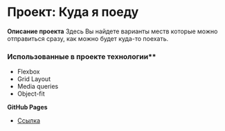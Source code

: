 # Проект: Куда я поеду

**Описание проекта**
Здесь Вы найдете варианты меств которые можно отправиться сразу, как можно будет куда-то поехать.

### Иcпользованные в проекте технологии**
* Flexbox
* Grid Layout
* Media queries
* Object-fit

**GitHub Pages**
* [Ссылка](https://github.com/chashchinavera/kuda-ya-poedu)